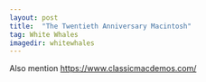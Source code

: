 ```yaml
---
layout: post
title:  "The Twentieth Anniversary Macintosh"
tag: White Whales
imagedir: whitewhales
---
```


Also mention https://www.classicmacdemos.com/